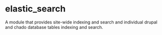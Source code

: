 # elastic_search
A module that provides site-wide indexing and search and individual drupal and chado database
tables indexing and search.
